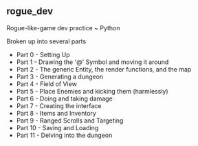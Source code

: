 **rogue_dev**
- 
Rogue-like-game dev practice ~ Python

Broken up into several parts 
 
 - Part 0 - Setting Up
 - Part 1 - Drawing the '@' Symbol and moving it around
 - Part 2 - The generic Entity, the render functions, and the map
 - Part 3 - Generating a dungeon
 - Part 4 - Field of View
 - Part 5 - Place Enemies and kicking them (harmlessly)
 - Part 6 - Doing and taking damage
 - Part 7 - Creating the interface 
 - Part 8 - Items and Inventory
 - Part 9 - Ranged Scrolls and Targeting
 - Part 10 - Saving and Loading
 - Part 11 - Delving into the dungeon